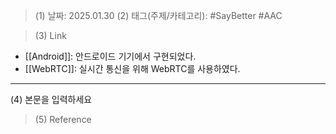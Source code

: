 >(1) 날짜: 2025.01.30
>(2) 태그(주제/카테고리): #SayBetter #AAC 

>(3) Link
- [[Android]]: 안드로이드 기기에서 구현되었다.
- [[WebRTC]]: 실시간 통신을 위해 WebRTC를 사용하였다.
---

(4) 본문을 입력하세요

>(5) Reference


